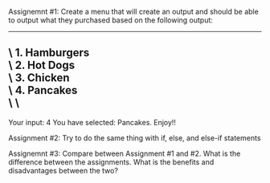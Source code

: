 Assignemnt #1:  Create a menu that will create an output and should be able 
                to output what they purchased based on the following output:
                
                  
----------------------------------------------------
\   1. Hamburgers                                  \
\   2. Hot Dogs                                    \
\   3. Chicken                                     \
\   4. Pancakes                                    \
\                                                  \
----------------------------------------------------


Your input: 4
You have selected: Pancakes. Enjoy!!



Assignment #2: Try to do the same thing with if, else, and else-if statements


Assignemnt #3: Compare between Assignment #1 and #2. What is the difference between
the assignments. What is the benefits and disadvantages between the two?
